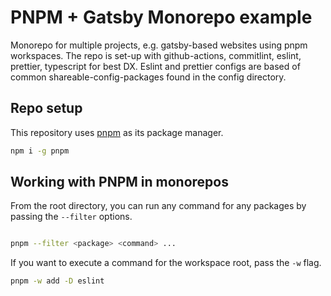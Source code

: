 # PNPM + Gatsby Monorepo example

Monorepo for multiple projects, e.g. gatsby-based websites using pnpm
workspaces. The repo is set-up with github-actions, commitlint, eslint,
prettier, typescript for best DX. Eslint and prettier configs are based of
common shareable-config-packages found in the config directory.

## Repo setup

This repository uses [pnpm](https://pnpm.io) as its package manager.

```sh
npm i -g pnpm
```

## Working with PNPM in monorepos

From the root directory, you can run any command for any packages by passing the
`--filter` options.

```sh

pnpm --filter <package> <command> ...
```

If you want to execute a command for the workspace root, pass the `-w` flag.

```sh
pnpm -w add -D eslint
```
